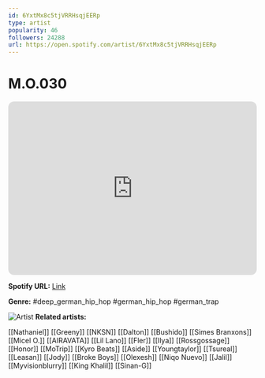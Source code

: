 ```yaml
---
id: 6YxtMx8c5tjVRRHsqjEERp
type: artist
popularity: 46
followers: 24288
url: https://open.spotify.com/artist/6YxtMx8c5tjVRRHsqjEERp
---
```

# M.O.030

<iframe style="border-radius:12px" src="https://open.spotify.com/embed/artist/6YxtMx8c5tjVRRHsqjEERp" width="100%" height="352" frameBorder="0" allowfullscreen="" allow="autoplay; clipboard-write; encrypted-media; fullscreen; picture-in-picture" loading="lazy"></iframe>

**Spotify URL:** [Link](https://open.spotify.com/artist/6YxtMx8c5tjVRRHsqjEERp)

**Genre:**  #deep_german_hip_hop #german_hip_hop #german_trap

![Artist](https://i.scdn.co/image/ab6761610000e5eb19847ac2122fdd878be1e771)
**Related artists:**

[[Nathaniel]]
[[Greeny]]
[[NKSN]]
[[Dalton]]
[[Bushido]]
[[Simes Branxons]]
[[Micel O.]]
[[AIRAVATA]]
[[Lil Lano]]
[[Fler]]
[[Ilya]]
[[Rossgossage]]
[[Honor]]
[[MoTrip]]
[[Kyro Beats]]
[[Aside]]
[[Youngtaylor]]
[[Tsureal]]
[[Leasan]]
[[Jody]]
[[Broke Boys]]
[[Olexesh]]
[[Niqo Nuevo]]
[[Jalil]]
[[Myvisionblurry]]
[[King Khalil]]
[[Sinan-G]]
